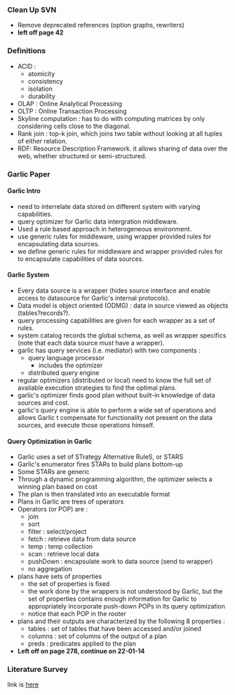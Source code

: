 ### Clean Up SVN ###
 - Remove deprecated references (option graphs, rewriters)
 - **left off page 42**
 
### Definitions
 - ACID :
   - atomicity
   - consistency
   - isolation
   - durability
 - OLAP : Online Analytical Processing
 - OLTP : Online Transaction Processing
 - Skyline computation : has to do with computing matrices by only considering cells close to the diagonal.
 - Rank join : top-k join, which joins two table without looking at all tuples of either relation.
 - RDF: Resource Description Framework. it allows sharing of data over the web, whether structured or semi-structured.
 
### Garlic Paper

#### Garlic Intro
 - need to interrelate data stored on different system with varying capabilities.
 - query optimizer for Garlic data intergration middleware.
 - Used a rule based approach in heterogeneous environment.
 - use generic rules for middleware, using wrapper provided rules for encapsulating data sources.
 - we define generic rules for middleware and wrapper provided rules for to encapsulate capabilities of data sources.

#### Garlic System
 - Every data source is a wrapper (hides source interface and enable access to datasource for Garlic's internal protocols).
 - Data model is object oriented (ODMG) : data in source viewed as objects (tables?records?).
 - query processing capabilities are given for each wrapper as a set of rules.
 - system catalog records the global schema, as well as wrapper specifics (note that each data source *must* have a wrapper).
 - garlic has query services (i.e. mediator) with two components :
   - query language processor
     - includes the optimizer
   - distributed query engine
 - regular optimizers (distributed or local) need to know the full set of available execution strategies to find the optimal plans.
 - garlic's optimizer finds good plan without built-in knowledge of data sources and cost.
 - garlic's query engine is able to perform a wide set of operations and allows Garlic t compensate for functionality not present on the data sources, and execute those operations himself.

#### Query Optimization in Garlic
 - Garlic uses a set of STrategy Alternative RuleS, or STARS
 - Garlic's enumerator fires STARs to build plans bottom-up
 - Some STARs are generic
 - Through a dynamic programming algorithm, the optimizer selects a winning plan based on cost
 - The plan is then translated into an executable format
 - Plans in Garlic are trees of operators
 - Operators (or POP) are :
   - join
   - sort
   - filter : select/project
   - fetch : retrieve data from data source
   - temp : temp collection
   - scan : retrieve local data
   - pushDown : encapsulate work to data source (send to wrapper)
   - no aggregation
 - plans have sets of properties
   - the set of properties is fixed
   - the work done by the wrappers is not understood by Garlic, but the set of properties contains enough information for Garlic to appropriately incorporate push-down POPs in its query optimization
   - notice that each POP in the rooter 
 - plans and their outputs are characterized by the following 8 properties :
   - tables : set of tables that have been accessed and/or joined
   - columns : set of columns of the output of a plan
   - preds : predicates applied to the plan
 - **Left off on page 278, continue on 22-01-14** 

### Literature Survey
link is [here](https://github.com/jtestard/ResearchThoughts/blob/master/14-01/literature-survey.md) 
